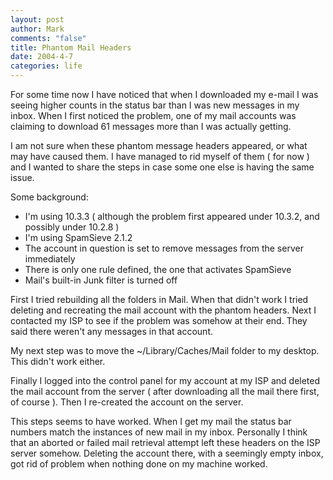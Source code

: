 ```yaml
--- 
layout: post
author: Mark
comments: "false"
title: Phantom Mail Headers
date: 2004-4-7
categories: life
---
```

For some time now I have noticed that when I downloaded my e-mail I was seeing higher counts in the status bar than I was new messages in my inbox. When I first noticed the problem, one of my mail accounts was claiming to download 61 messages more than I was actually getting.

I am not sure when these phantom message headers appeared, or what may have caused them. I have managed to rid myself of them ( for now ) and I wanted to share the steps in case some one else is having the same issue.

Some background:
<ul>
<li class="il">I'm using 10.3.3 ( although the problem first appeared under 10.3.2, and possibly under 10.2.8 )</li>
<li class="il">I'm using SpamSieve 2.1.2</li>
<li class="il">The account in question is set to remove messages from the server immediately</li>
<li class="il">There is only one rule defined, the one that activates SpamSieve</li>
<li class="il">Mail's built-in Junk filter is turned off</li>
</ul>
First I tried rebuilding all the folders in Mail. When that didn't work I tried deleting and recreating the mail account with the phantom headers. Next I contacted my ISP to see if the problem was somehow at their end. They said there weren't any messages in that account.

My next step was to move the ~/Library/Caches/Mail folder to my desktop. This didn't work either.

Finally I logged into the control panel for my account at my ISP and deleted the mail account from the server ( after downloading all the mail there first, of course ). Then I re-created the account on the server.

This steps seems to have worked. When I get my mail the status bar numbers match the instances of new mail in my inbox. Personally I think that an aborted or failed mail retrieval attempt left these headers on the ISP server somehow. Deleting the account there, with a seemingly empty inbox, got rid of problem when nothing done on my machine worked.
